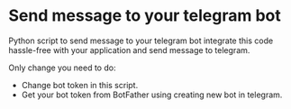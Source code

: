 # Send message to your telegram bot 

Python script to send message to your telegram bot integrate this code hassle-free with your application and send message to telegram.

Only change you need to do:
 * Change bot token in this script. 
 * Get your bot token from BotFather using creating new bot in telegram.
